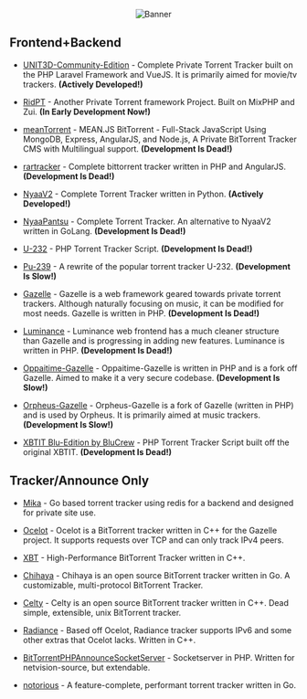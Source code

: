 <p align="center">
    <img src="https://i.postimg.cc/pTz27yvt/curated.png" alt="Banner">
</p>


## Frontend+Backend
- [UNIT3D-Community-Edition](https://github.com/HDInnovations/UNIT3D-Community-Edition) - Complete Private Torrent Tracker built on the PHP Laravel Framework and VueJS. It is primarily aimed for movie/tv trackers. **(Actively Developed!)**

- [RidPT](https://github.com/Rhilip/RidPT) - Another Private Torrent framework Project. Built on MixPHP and Zui. **(In Early Development Now!)**

- [meanTorrent](https://github.com/taobataoma/meanTorrent) - MEAN.JS BitTorrent - Full-Stack JavaScript Using MongoDB, Express, AngularJS, and Node.js, A Private BitTorrent Tracker CMS with Multilingual support. **(Development Is Dead!)**

- [rartracker](https://github.com/swetorrentking/rartracker) - Complete bittorrent tracker written in PHP and AngularJS. **(Development Is Dead!)**

- [NyaaV2](https://github.com/nyaadevs/nyaa) - Complete Torrent Tracker written in Python. **(Actively Developed!)**

- [NyaaPantsu](https://github.com/NyaaPantsu/nyaa) - Complete Torrent Tracker. An alternative to NyaaV2 written in GoLang. **(Development Is Dead!)**

- [U-232](https://github.com/Bigjoos/U-232-V5) - PHP Torrent Tracker Script. **(Development Is Dead!)**

- [Pu-239](https://github.com/darkalchemy/Pu-239) - A rewrite of the popular torrent tracker U-232. **(Development Is Slow!)**

- [Gazelle](https://github.com/WhatCD/Gazelle) - Gazelle is a web framework geared towards private torrent trackers. Although naturally focusing on music, it can be modified for most needs. Gazelle is written in PHP. **(Development Is Dead!)**

- [Luminance](https://github.com/Empornium/Luminance) - Luminance web frontend has a much cleaner structure than Gazelle and is progressing in adding new features. Luminance is written in PHP. **(Development Is Dead!)**

- [Oppaitime-Gazelle](https://git.oppaiti.me/Oppaitime/Gazelle) -  Oppaitime-Gazelle is written in PHP and is a fork off Gazelle. Aimed to make it a very secure codebase. **(Development Is Slow!)**

- [Orpheus-Gazelle](https://github.com/OPSnet/Gazelle) - Orpheus-Gazelle is a fork of Gazelle (written in PHP) and is used by Orpheus. It is primarily aimed at music trackers.**(Development Is Slow!)**

- [XBTIT Blu-Edition by BluCrew](https://github.com/bug-me-not/XBTIT-Blu-Edition-by-BluCrew) - PHP Torrent Tracker Script built off the original XBTIT. **(Development Is Dead!)**


## Tracker/Announce Only
- [Mika](https://github.com/leighmacdonald/mika) - Go based torrent tracker using redis for a backend and designed for private site use.

- [Ocelot](https://github.com/WhatCD/Ocelot) - Ocelot is a BitTorrent tracker written in C++ for the Gazelle project. It supports requests over TCP and can only track IPv4 peers.

- [XBT](https://github.com/OlafvdSpek/xbt) - High-Performance BitTorrent Tracker written in C++.

- [Chihaya](https://github.com/chihaya/chihaya) - Chihaya is an open source BitTorrent tracker written in Go. A customizable, multi-protocol BitTorrent Tracker.

- [Celty](https://github.com/XAMPP/Celty) - Celty is an open source BitTorrent tracker written in C++. Dead simple, extensible, unix BitTorrent tracker.

- [Radiance](https://github.com/Empornium/Radiance) - Based off Ocelot, Radiance tracker supports IPv6 and some other extras that Ocelot lacks. Written in C++.

- [BitTorrentPHPAnnounceSocketServer](https://github.com/kaitokid222/BitTorrentPHPAnnounceSocketServer) - Socketserver in PHP. Written for netvision-source, but extendable.

- [notorious](https://github.com/GrappigPanda/notorious) - A feature-complete, performant torrent tracker written in Go.

